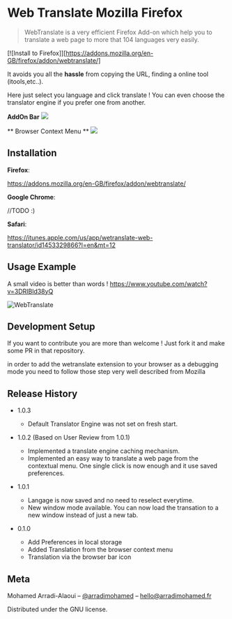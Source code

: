 # Web Translate Mozilla Firefox 
> WebTranslate is a very efficient Firefox Add-on which help you to translate a web page to more that 104 languages very easily.

[![Install to Firefox]][https://addons.mozilla.org/en-GB/firefox/addon/webtranslate/]

It avoids you all the **hassle** from copying the URL, finding a online tool (itools,etc..).

Here just select you language and click translate ! You can even choose the translator engine if you prefer one from another.

**AddOn Bar**
![](https://addons.cdn.mozilla.net/user-media/previews/full/215/215636.png?modified=1551301492)

** Browser Context Menu **
![](https://addons.cdn.mozilla.net/user-media/previews/full/215/215637.png?modified=1551301494)

## Installation

**Firefox**:

https://addons.mozilla.org/en-GB/firefox/addon/webtranslate/

**Google Chrome**:

//TODO :)

**Safari**:

https://itunes.apple.com/us/app/wetranslate-web-translator/id1453329866?l=en&mt=12

## Usage Example

A small video is better than words ! https://www.youtube.com/watch?v=3DRIBld38yQ

![WebTranslate](https://img.youtube.com/vi/3DRIBld38yQ/0.jpg)
 

## Development Setup

If you want to contribute you are more than welcome ! Just fork it and make some PR in that repository.

in order to add the wetranslate extension to your browser as a debugging mode you need to follow those step very well described from Mozilla 

## Release History

* 1.0.3
    * Default Translator Engine was not set on fresh start.
    
* 1.0.2 (Based on User Review  from 1.0.1) 
    * Implemented a translate engine caching mechanism.
    * Implemented an easy way to translate a web page from the contextual menu. One single click is now enough and it use saved preferences.

* 1.0.1
    * Langage is now saved and no need to reselect everytime.
    * New window mode available. You can now load the transation to a new window instead of just a new tab.

* 0.1.0
    * Add Preferences in local storage 
    * Added Translation from the browser context menu
    * Translation via the browser bar icon

## Meta

Mohamed Arradi-Alaoui – [@arradimohamed](https://twitter.com/arradimohamed) – hello@arradimohamed.fr

Distributed under the GNU license.
